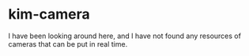 # kim-camera
I have been looking around here, and I have not found any resources of cameras that can be put in real time.
